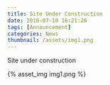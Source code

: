 ```yaml
---
title: Site Under Construction
date: 2016-07-10 16:21:26
tags: [Announcement]
categories: News
thumbnail: /assets/img1.png
---
```


Site under construction


{% asset_img img1.png %}

